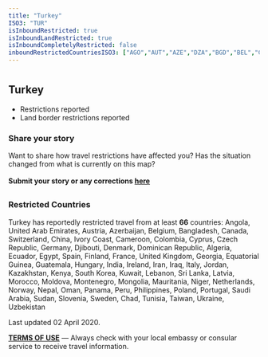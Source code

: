 ```yaml
---
title: "Turkey"
ISO3: "TUR"
isInboundRestricted: true
isInboundLandRestricted: true
isInboundCompletelyRestricted: false
inboundRestrictedCountriesISO3: ["AGO","AUT","AZE","DZA","BGD","BEL","CMR","CAN","TCD","CZE","CHN","COL","DJI","DNK","DOM","ECU","EGY","GNQ","FIN","FRA","DEU","GTM","GEO","HUN","IND","ITA","IRQ","IRN","IRL","CIV","JOR","KAZ","KEN","KWT","LVA","LBN","MNE","MNG","MAR","MDA","MRT","NPL","NER","NOR","NLD","OMN","PHL","PAN","PER","POL","PRT","KOR","SVN","LKA","SDN","SAU","ESP","SWE","CHE","CYP","TWN","TUN","UZB","ARE","GBR","UKR"]
---
```


# <h2 class="ModalContent__Header">Turkey</h2>

* <div class="Badge ModalContent__Badge--PartialRestrictions">Restrictions reported</div>
* <div class="Badge ModalContent__Badge--LandRestrictions">Land border restrictions reported</div>

<h3 class="ModalContent__SubHeader">Share your story</h3>
<p>Want to share how travel restrictions have affected you? Has the situation changed from what is currently on this map? <br/><br/><strong>Submit your story or any corrections <a href="https://forms.gle/9WuvQPAHg4ReRZLN6" target="_blank" rel="noopener noreferrer">here</a></strong></p>

## <h3 class="ModalContent__SubHeader">Restricted Countries</h3>
<p>Turkey has reportedly restricted travel from at least <strong>66</strong> countries: Angola, United Arab Emirates, Austria, Azerbaijan, Belgium, Bangladesh, Canada, Switzerland, China, Ivory Coast, Cameroon, Colombia, Cyprus, Czech Republic, Germany, Djibouti, Denmark, Dominican Republic, Algeria, Ecuador, Egypt, Spain, Finland, France, United Kingdom, Georgia, Equatorial Guinea, Guatemala, Hungary, India, Ireland, Iran, Iraq, Italy, Jordan, Kazakhstan, Kenya, South Korea, Kuwait, Lebanon, Sri Lanka, Latvia, Morocco, Moldova, Montenegro, Mongolia, Mauritania, Niger, Netherlands, Norway, Nepal, Oman, Panama, Peru, Philippines, Poland, Portugal, Saudi Arabia, Sudan, Slovenia, Sweden, Chad, Tunisia, Taiwan, Ukraine, Uzbekistan</p>

<p>Last updated 02 April 2020.</p>
<p><strong><a href="https://restrictedtravelmap.com/terms" target="_blank" rel="noopener noreferrer">TERMS OF USE</a></strong> — Always check with your local embassy or consular service to receive travel information.</p>
